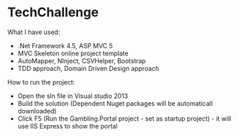 # TechChallenge
What I have used:
- .Net Framework 4.5, ASP MVC 5
- MVC Skeleton online project template
- AutoMapper, NInject, CSVHelper, Bootstrap
- TDD approach, Domain Driven Design approach

How to run the project:
- Open the sln file in Visual studio 2013
- Build the solution (Dependent Nuget packages will be automaticall downloaded)
- Click F5 (Run the Gambling.Portal project - set as startup project) - it will use IIS Express to show the portal


